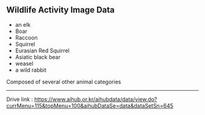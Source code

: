 ## Wildlife Activity Image Data
* an elk
* Boar
* Raccoon
* Squirrel
* Eurasian Red Squirrel
* Asiatic black bear
* weasel
* a wild rabbit

  
Composed of several other animal categories
***
Drive link : <https://www.aihub.or.kr/aihubdata/data/view.do?currMenu=115&topMenu=100&aihubDataSe=data&dataSetSn=645>
